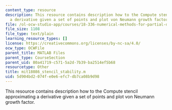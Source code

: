 ```yaml
---
content_type: resource
description: This resource contains description how to the Compute stencil approximating
  a derivative given a set of points and plot von Neumann growth factor.
file: /ol-ocw-studio-app/courses/18-336-numerical-methods-for-partial-differential-equations-spring-2009/5d904bd2074fe0e6efc7db7ca08b9d98_mit18086_stencil_stability.m
file_size: 1108
file_type: text/plain
learning_resource_types: []
license: https://creativecommons.org/licenses/by-nc-sa/4.0/
ocw_type: OCWFile
parent_title: MATLAB Files
parent_type: CourseSection
parent_uid: 80a41719-c571-5a2d-7b39-ba2514ef5b68
resourcetype: Other
title: mit18086_stencil_stability.m
uid: 5d904bd2-074f-e0e6-efc7-db7ca08b9d98
---
```

This resource contains description how to the Compute stencil approximating a derivative given a set of points and plot von Neumann growth factor.